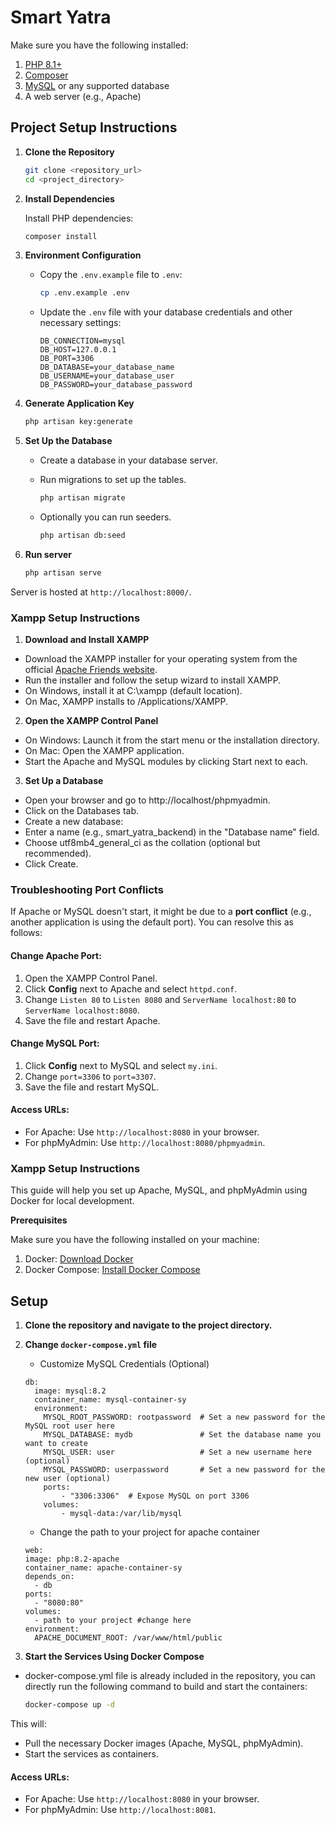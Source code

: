 # Smart Yatra

Make sure you have the following installed:

1. [PHP 8.1+](https://www.php.net/downloads)
2. [Composer](https://getcomposer.org/download/)
3. [MySQL](https://dev.mysql.com/downloads/) or any supported database
4. A web server (e.g., Apache)

## Project Setup Instructions

1.  **Clone the Repository**
    ```bash
    git clone <repository_url>
    cd <project_directory>
    ```
2.  **Install Dependencies**

    Install PHP dependencies:

    ```bash
    composer install
    ```

3.  **Environment Configuration**

    -   Copy the `.env.example` file to `.env`:

        ```bash
        cp .env.example .env
        ```

    -   Update the `.env` file with your database credentials and other necessary settings:

        ```env
        DB_CONNECTION=mysql
        DB_HOST=127.0.0.1
        DB_PORT=3306
        DB_DATABASE=your_database_name
        DB_USERNAME=your_database_user
        DB_PASSWORD=your_database_password
        ```

4.  **Generate Application Key**

    ```bash
    php artisan key:generate
    ```

5.  **Set Up the Database**

    -   Create a database in your database server.
    -   Run migrations to set up the tables.

        ```bash
        php artisan migrate
        ```

    -   Optionally you can run seeders.

        ```bash
        php artisan db:seed
        ```

6.  **Run server**

    ```bash
    php artisan serve
    ```

Server is hosted at `http://localhost:8000/`.

### Xampp Setup Instructions

1. **Download and Install XAMPP**

-   Download the XAMPP installer for your operating system from the official [Apache Friends website](https://www.apachefriends.org/).
-   Run the installer and follow the setup wizard to install XAMPP.
-   On Windows, install it at C:\xampp (default location).
-   On Mac, XAMPP installs to /Applications/XAMPP.

2. **Open the XAMPP Control Panel**

-   On Windows: Launch it from the start menu or the installation directory.
-   On Mac: Open the XAMPP application.
-   Start the Apache and MySQL modules by clicking Start next to each.

3. **Set Up a Database**

-   Open your browser and go to http://localhost/phpmyadmin.
-   Click on the Databases tab.
-   Create a new database:
-   Enter a name (e.g., smart_yatra_backend) in the "Database name" field.
-   Choose utf8mb4_general_ci as the collation (optional but recommended).
-   Click Create.

### Troubleshooting Port Conflicts

If Apache or MySQL doesn't start, it might be due to a **port conflict** (e.g., another application is using the default port). You can resolve this as follows:

#### Change Apache Port:

1. Open the XAMPP Control Panel.
2. Click **Config** next to Apache and select `httpd.conf`.
3. Change `Listen 80` to `Listen 8080` and `ServerName localhost:80` to `ServerName localhost:8080`.
4. Save the file and restart Apache.

#### Change MySQL Port:

1. Click **Config** next to MySQL and select `my.ini`.
2. Change `port=3306` to `port=3307`.
3. Save the file and restart MySQL.

#### Access URLs:

-   For Apache: Use `http://localhost:8080` in your browser.
-   For phpMyAdmin: Use `http://localhost:8080/phpmyadmin`.

### Xampp Setup Instructions

This guide will help you set up Apache, MySQL, and phpMyAdmin using Docker for local development.

**Prerequisites**

Make sure you have the following installed on your machine:

1. Docker: [Download Docker](https://www.docker.com/products/docker-desktop/)
2. Docker Compose: [Install Docker Compose](https://docs.docker.com/compose/install/)

## Setup

1. **Clone the repository and navigate to the project directory.**
2. **Change `docker-compose.yml` file**

    - Customize MySQL Credentials (Optional)

    ```docker-compose
    db:
      image: mysql:8.2
      container_name: mysql-container-sy
      environment:
        MYSQL_ROOT_PASSWORD: rootpassword  # Set a new password for the MySQL root user here
        MYSQL_DATABASE: mydb               # Set the database name you want to create
        MYSQL_USER: user                   # Set a new username here (optional)
        MYSQL_PASSWORD: userpassword       # Set a new password for the new user (optional)
        ports:
            - "3306:3306"  # Expose MySQL on port 3306
        volumes:
            - mysql-data:/var/lib/mysql
    ```

    - Change the path to your project for apache container

    ```docker-compose
    web:
    image: php:8.2-apache
    container_name: apache-container-sy
    depends_on:
      - db
    ports:
      - "8080:80"
    volumes:
      - path to your project #change here
    environment:
      APACHE_DOCUMENT_ROOT: /var/www/html/public
    ```

3. **Start the Services Using Docker Compose**

-   docker-compose.yml file is already included in the repository, you can directly run the following command to build and start the containers:

    ```bash
    docker-compose up -d
    ```

This will:

-   Pull the necessary Docker images (Apache, MySQL, phpMyAdmin).
-   Start the services as containers.

#### Access URLs:

-   For Apache: Use `http://localhost:8080` in your browser.
-   For phpMyAdmin: Use `http://localhost:8081`.
